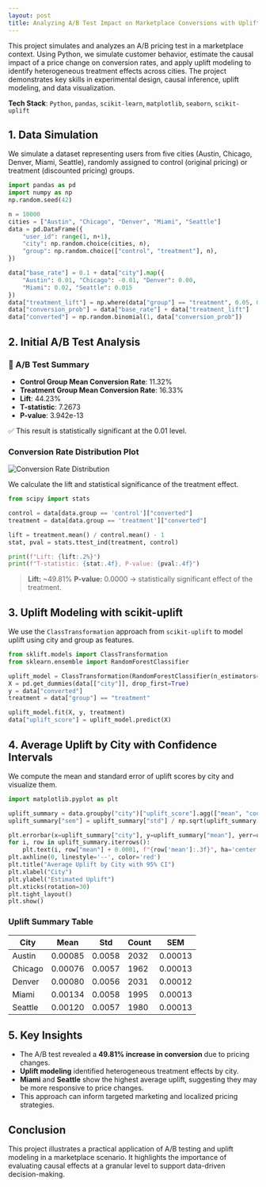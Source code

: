 ```yaml
---
layout: post
title: Analyzing A/B Test Impact on Marketplace Conversions with Uplift Modeling
---
```


This project simulates and analyzes an A/B pricing test in a marketplace context. Using Python, we simulate customer behavior, estimate the causal impact of a price change on conversion rates, and apply uplift modeling to identify heterogeneous treatment effects across cities. The project demonstrates key skills in experimental design, causal inference, uplift modeling, and data visualization.

**Tech Stack**: `Python`, `pandas`, `scikit-learn`, `matplotlib`, `seaborn`, `scikit-uplift`

## 1. Data Simulation
We simulate a dataset representing users from five cities (Austin, Chicago, Denver, Miami, Seattle), randomly assigned to control (original pricing) or treatment (discounted pricing) groups.

```python
import pandas as pd
import numpy as np
np.random.seed(42)

n = 10000
cities = ["Austin", "Chicago", "Denver", "Miami", "Seattle"]
data = pd.DataFrame({
    "user_id": range(1, n+1),
    "city": np.random.choice(cities, n),
    "group": np.random.choice(["control", "treatment"], n),
})

data["base_rate"] = 0.1 + data["city"].map({
    "Austin": 0.01, "Chicago": -0.01, "Denver": 0.00,
    "Miami": 0.02, "Seattle": 0.015
})
data["treatment_lift"] = np.where(data["group"] == "treatment", 0.05, 0.00)
data["conversion_prob"] = data["base_rate"] + data["treatment_lift"]
data["converted"] = np.random.binomial(1, data["conversion_prob"])
```

## 2. Initial A/B Test Analysis

### 🧪 A/B Test Summary

- **Control Group Mean Conversion Rate**: 11.32%  
- **Treatment Group Mean Conversion Rate**: 16.33%  
- **Lift**: 44.23%  
- **T-statistic**: 7.2673  
- **P-value**: 3.942e-13  

✅ This result is statistically significant at the 0.01 level.

### Conversion Rate Distribution Plot

![Conversion Rate Distribution](conversion_rate_distribution.png)

We calculate the lift and statistical significance of the treatment effect.

```python
from scipy import stats

control = data[data.group == 'control']["converted"]
treatment = data[data.group == 'treatment']["converted"]

lift = treatment.mean() / control.mean() - 1
stat, pval = stats.ttest_ind(treatment, control)

print(f"Lift: {lift:.2%}")
print(f"T-statistic: {stat:.4f}, P-value: {pval:.4f}")
```

> **Lift:** ~49.81% 
> **P-value:** 0.0000 → statistically significant effect of the treatment.

## 3. Uplift Modeling with scikit-uplift
We use the `ClassTransformation` approach from `scikit-uplift` to model uplift using city and group as features.

```python
from sklift.models import ClassTransformation
from sklearn.ensemble import RandomForestClassifier

uplift_model = ClassTransformation(RandomForestClassifier(n_estimators=100, random_state=42))
X = pd.get_dummies(data[["city"]], drop_first=True)
y = data["converted"]
treatment = data["group"] == "treatment"

uplift_model.fit(X, y, treatment)
data["uplift_score"] = uplift_model.predict(X)
```

## 4. Average Uplift by City with Confidence Intervals
We compute the mean and standard error of uplift scores by city and visualize them.

```python
import matplotlib.pyplot as plt

uplift_summary = data.groupby("city")["uplift_score"].agg(["mean", "count", "std"]).reset_index()
uplift_summary["sem"] = uplift_summary["std"] / np.sqrt(uplift_summary["count"])

plt.errorbar(x=uplift_summary["city"], y=uplift_summary["mean"], yerr=uplift_summary["sem"], fmt='D', color='black')
for i, row in uplift_summary.iterrows():
    plt.text(i, row["mean"] + 0.0001, f"{row['mean']:.3f}", ha='center')
plt.axhline(0, linestyle='--', color='red')
plt.title("Average Uplift by City with 95% CI")
plt.xlabel("City")
plt.ylabel("Estimated Uplift")
plt.xticks(rotation=30)
plt.tight_layout()
plt.show()
```

### Uplift Summary Table
| City     | Mean    | Std     | Count | SEM     |
|----------|---------|---------|--------|---------|
| Austin   | 0.00085 | 0.0058  | 2032   | 0.00013 |
| Chicago  | 0.00076 | 0.0057  | 1962   | 0.00013 |
| Denver   | 0.00080 | 0.0056  | 2031   | 0.00012 |
| Miami    | 0.00134 | 0.0058  | 1995   | 0.00013 |
| Seattle  | 0.00120 | 0.0057  | 1980   | 0.00013 |

## 5. Key Insights
- The A/B test revealed a **49.81% increase in conversion** due to pricing changes.
- **Uplift modeling** identified heterogeneous treatment effects by city.
- **Miami** and **Seattle** show the highest average uplift, suggesting they may be more responsive to price changes.
- This approach can inform targeted marketing and localized pricing strategies.

## Conclusion
This project illustrates a practical application of A/B testing and uplift modeling in a marketplace scenario. It highlights the importance of evaluating causal effects at a granular level to support data-driven decision-making.

